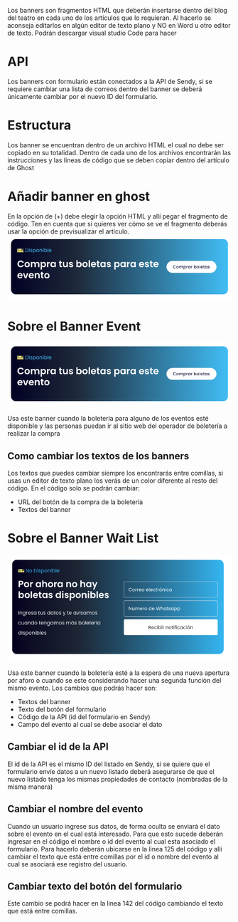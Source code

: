 Los banners son fragmentos HTML que deberán insertarse dentro del blog del teatro en cada uno de los artículos que lo requieran. Al hacerlo se aconseja editarlos en algún editor de texto plano y NO en Word u otro editor de texto. Podrán descargar visual studio Code para hacer

# API
Los banners con formulario están conectados a la API de Sendy, si se requiere cambiar una lista de correos dentro del banner se deberá únicamente cambiar por el nuevo ID del formulario.

# Estructura
Los banner se encuentran dentro de un archivo HTML el cual no debe ser copiado en su totalidad. Dentro de cada uno de los archivos encontrarán las instrucciones y las lineas de código que se deben copiar dentro del artículo de Ghost

# Añadir banner en ghost
En la opción de (+) debe elegir la opción HTML y allí pegar el fragmento de código. Ten en cuenta que si quieres ver cómo se ve el fragmento deberás usar la opción de previsualizar el artículo.
![banner-1](https://github.com/teatro-santander/blog_banners/blob/master/img-examples/event_banner.png)

# Sobre el Banner Event
![banner-1](https://github.com/teatro-santander/blog_banners/blob/master/img-examples/event_banner.png)

Usa este banner cuando la boletería para alguno de los eventos esté disponible y las personas puedan ir al sitio web del operador de boletería a realizar la compra

## Como cambiar los textos de los banners
Los textos que puedes cambiar siempre los encontrarás entre comillas, si usas un editor de texto plano los verás de un color diferente al resto del código. En el código solo se podrán cambiar:
* URL del botón de la compra de la boletería
* Textos del banner

# Sobre el Banner Wait List
![banner-1](https://github.com/teatro-santander/blog_banners/blob/master/img-examples/Screen%20Shot%202021-07-16%20at%2015.40.28.png)

Usa este banner cuando la boletería esté a la espera de una nueva apertura por aforo o cuando se este considerando hacer una segunda función del mismo evento. Los cambios que podrás hacer son: 
* Textos del banner
* Texto del botón del formulario
* Código de la API (id del formulario en Sendy)
* Campo del evento al cual se debe asociar el dato

## Cambiar el id de la API
El id de la API es el mismo ID del listado en Sendy, si se quiere que el formulario envíe datos a un nuevo listado deberá asegurarse de que el nuevo listado tenga los mismas propiedades de contacto (nombradas de la misma manera)

## Cambiar el nombre del evento
Cuando un usuario ingrese sus datos, de forma oculta se enviará el dato sobre el evento en el cual está interesado. Para que esto sucede deberán ingresar en el código el nombre o id del evento al cual esta asociado el formulario. Para hacerlo deberán ubicarse en la linea 125 del código y allí cambiar el texto que está entre comillas por el id o nombre del evento al cual se asociará ese registro del usuario.

## Cambiar texto del botón del formulario
Este cambio se podrá hacer en la linea 142 del código cambiando el texto que está entre comillas. 

